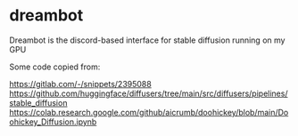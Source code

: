 # dreambot

Dreambot is the discord-based interface for stable diffusion running on my GPU

Some code copied from:

https://gitlab.com/-/snippets/2395088
https://github.com/huggingface/diffusers/tree/main/src/diffusers/pipelines/stable_diffusion
https://colab.research.google.com/github/aicrumb/doohickey/blob/main/Doohickey_Diffusion.ipynb
